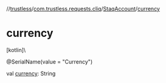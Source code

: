 //[trustless](../../../index.md)/[com.trustless.requests.cliq](../index.md)/[StaqAccount](index.md)/[currency](currency.md)

# currency

[kotlin]\

@SerialName(value = &quot;Currency&quot;)

val [currency](currency.md): String
